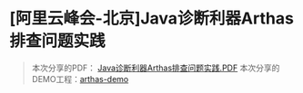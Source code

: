 # [阿里云峰会-北京]Java诊断利器Arthas排查问题实践

> 本次分享的PDF： [Java诊断利器Arthas排查问题实践.PDF](https://github.com/guohao/arthas-demo/blob/master/Java诊断利器Arthas排查问题实践_郭浩.pdf)
> 本次分享的DEMO工程：[arthas-demo](https://github.com/guohao/arthas-demo)

